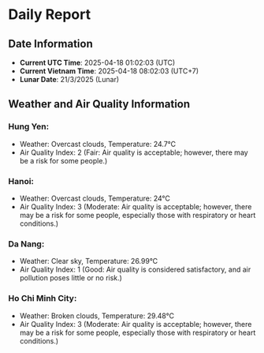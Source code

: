 # Daily Report
## Date Information
- **Current UTC Time**: 2025-04-18 01:02:03 (UTC)
- **Current Vietnam Time**: 2025-04-18 08:02:03 (UTC+7)
- **Lunar Date**: 21/3/2025 (Lunar)

## Weather and Air Quality Information

### Hung Yen:
- Weather: Overcast clouds, Temperature: 24.7°C
- Air Quality Index: 2 (Fair: Air quality is acceptable; however, there may be a risk for some people.)

### Hanoi:
- Weather: Overcast clouds, Temperature: 24°C
- Air Quality Index: 3 (Moderate: Air quality is acceptable; however, there may be a risk for some people, especially those with respiratory or heart conditions.)

### Da Nang:
- Weather: Clear sky, Temperature: 26.99°C
- Air Quality Index: 1 (Good: Air quality is considered satisfactory, and air pollution poses little or no risk.)

### Ho Chi Minh City:
- Weather: Broken clouds, Temperature: 29.48°C
- Air Quality Index: 3 (Moderate: Air quality is acceptable; however, there may be a risk for some people, especially those with respiratory or heart conditions.)
